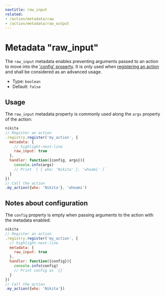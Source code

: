 ```yaml
---
navtitle: raw_input
related:
- /action/metadata/raw
- /action/metadata/raw_output
---
```


# Metadata "raw_input"

The `raw_input` metadata enables preventing arguments passed to an action to move into the ['config' property](/current/action/config). It is only used when [registering an action](/current/usages/registry) and shall be considered as an advanced usage.

* Type: `boolean`
* Default: `false`

## Usage

The `raw_input` metadata property is commonly used along the `args` property of the action:

```js
nikita
// Register an action
.registry.register('my_action', {
  metadata: {
    // highlight-next-line
    raw_input: true
  },
  handler: function({config, args}){
    console.info(args)
    // Print `[ { who: 'Nikita' }, 'whoami' ]`
  }
})
// Call the action
.my_action({who: 'Nikita'}, 'whoami')
```

## Notes about configuration

The `config` property is empty when passing arguments to the action with the metadata enabled:

```js
nikita
// Register an action
.registry.register('my_action', {
  // highlight-next-line
  metadata: {
    raw_input: true
  },
  handler: function({config}){
    console.info(config)
    // Print config as `{}`
  }
})
// Call the action
.my_action({who: 'Nikita'})
```
